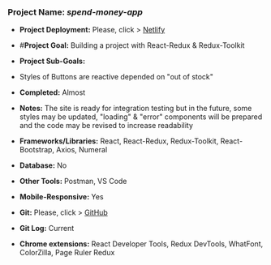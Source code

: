 
### Project Name: *spend-money-app*
- **Project Deployment:** Please, click > [Netlify](https://spend-money-app-barisd.netlify.app/)

- #**Project Goal:** Building a project with React-Redux &  Redux-Toolkit
- **Project Sub-Goals:** 
- Styles of Buttons are reactive depended on "out of stock"
- **Completed:** Almost
- **Notes:** The site is ready for integration testing but in the future, some styles may be updated, "loading" & "error" components will be prepared and the code may be revised to increase readability        
- **Frameworks/Libraries:** React, React-Redux, Redux-Toolkit, React-Bootstrap, Axios, Numeral
- **Database:** No
- **Other Tools:** Postman, VS Code  
- **Mobile-Responsive:** Yes
- **Git:** Please, click > [GitHub](https://github.com/BarisGc/spend-money-app)
- **Git Log:** Current
- **Chrome extensions:** React Developer Tools, Redux DevTools, WhatFont, ColorZilla, Page Ruler Redux




